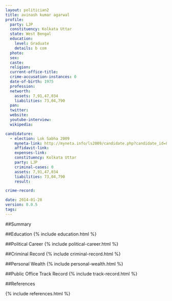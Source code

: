 ```yaml
---
layout: politician2
title: avinash kumar agarwal
profile: 
  party: LJP
  constituency: Kolkata Uttar
  state: West Bengal
  education: 
    level: Graduate
    details: b com
  photo: 
  sex: 
  caste: 
  religion: 
  current-office-title: 
  crime-accusation-instances: 0
  date-of-birth: 1975
  profession: 
  networth: 
    assets: 7,91,47,034
    liabilities: 73,04,790
  pan: 
  twitter: 
  website: 
  youtube-interview: 
  wikipedia: 

candidature: 
  - election: Lok Sabha 2009
    myneta-link: http://myneta.info/ls2009/candidate.php?candidate_id=8213
    affidavit-link: 
    expenses-link: 
    constituency: Kolkata Uttar 
    party: LJP
    criminal-cases: 0
    assets: 7,91,47,034
    liabilities: 73,04,790
    result:  

crime-record: 

date: 2014-01-28
version: 0.0.5
tags: 
---
```

##Summary


##Education
{% include education.html %}


##Political Career
{% include political-career.html %}


##Criminal Record
{% include criminal-record.html %}


##Personal Wealth
{% include personal-wealth.html %}


##Public Office Track Record
{% include track-record.html %}


##References


{% include references.html %}